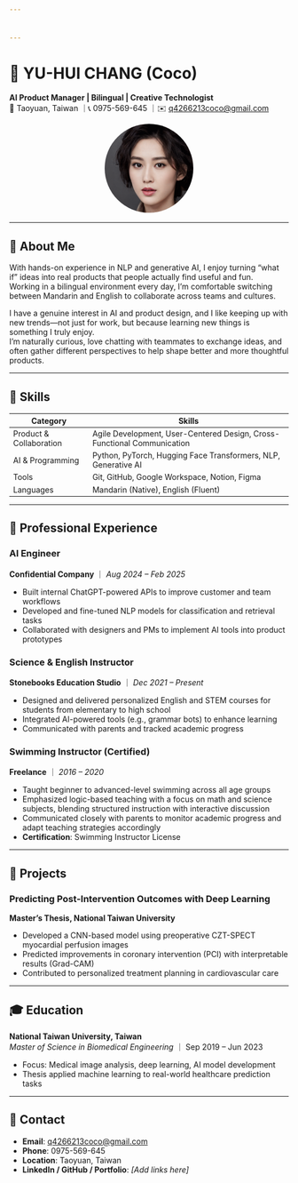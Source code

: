 ```yaml
---


---
```


<h1 id="🧠-yu-hui-chang-coco">🧠 YU-HUI CHANG (Coco)</h1>
<p><strong>AI Product Manager | Bilingual | Creative Technologist</strong><br>
📍 Taoyuan, Taiwan ｜📞 0975-569-645 ｜✉️ <a href="mailto:q4266213coco@gmail.com">q4266213coco@gmail.com</a></p>
<p align="center">
  <img src="images/face.jpg" width="160" style="border-radius: 50%;" alt="Coco's profile picture">
</p>
<hr>
<h2 id="📝-about-me">📝 About Me</h2>
<p>With hands-on experience in NLP and generative AI, I enjoy turning “what if” ideas into real products that people actually find useful and fun.<br>
Working in a bilingual environment every day, I’m comfortable switching between Mandarin and English to collaborate across teams and cultures.</p>
<p>I have a genuine interest in AI and product design, and I like keeping up with new trends—not just for work, but because learning new things is something I truly enjoy.<br>
I’m naturally curious, love chatting with teammates to exchange ideas, and often gather different perspectives to help shape better and more thoughtful products.</p>
<hr>
<h2 id="🔧-skills">🔧 Skills</h2>

<table>
<thead>
<tr>
<th>Category</th>
<th>Skills</th>
</tr>
</thead>
<tbody>
<tr>
<td>Product &amp; Collaboration</td>
<td>Agile Development, User-Centered Design, Cross-Functional Communication</td>
</tr>
<tr>
<td>AI &amp; Programming</td>
<td>Python, PyTorch, Hugging Face Transformers, NLP, Generative AI</td>
</tr>
<tr>
<td>Tools</td>
<td>Git, GitHub, Google Workspace, Notion, Figma</td>
</tr>
<tr>
<td>Languages</td>
<td>Mandarin (Native), English (Fluent)</td>
</tr>
</tbody>
</table><hr>
<h2 id="💼-professional-experience">💼 Professional Experience</h2>
<h3 id="ai-engineer">AI Engineer</h3>
<p><strong>Confidential Company</strong> ｜ <em>Aug 2024 – Feb 2025</em></p>
<ul>
<li>Built internal ChatGPT-powered APIs to improve customer and team workflows</li>
<li>Developed and fine-tuned NLP models for classification and retrieval tasks</li>
<li>Collaborated with designers and PMs to implement AI tools into product prototypes</li>
</ul>
<h3 id="science--english-instructor">Science &amp; English Instructor</h3>
<p><strong>Stonebooks Education Studio</strong> ｜ <em>Dec 2021 – Present</em></p>
<ul>
<li>Designed and delivered personalized English and STEM courses for students from elementary to high school</li>
<li>Integrated AI-powered tools (e.g., grammar bots) to enhance learning</li>
<li>Communicated with parents and tracked academic progress</li>
</ul>
<h3 id="swimming-instructor-certified">Swimming Instructor (Certified)</h3>
<p><strong>Freelance</strong> ｜ <em>2016 – 2020</em></p>
<ul>
<li>Taught beginner to advanced-level swimming across all age groups</li>
<li>Emphasized logic-based teaching with a focus on math and science subjects, blending structured instruction with interactive discussion</li>
<li>Communicated closely with parents to monitor academic progress and adapt teaching strategies accordingly</li>
<li><strong>Certification</strong>: Swimming Instructor License</li>
</ul>
<hr>
<h2 id="🧪-projects">🧪 Projects</h2>
<h3 id="predicting-post-intervention-outcomes-with-deep-learning">Predicting Post-Intervention Outcomes with Deep Learning</h3>
<p><strong>Master’s Thesis, National Taiwan University</strong></p>
<ul>
<li>Developed a CNN-based model using preoperative CZT-SPECT myocardial perfusion images</li>
<li>Predicted improvements in coronary intervention (PCI) with interpretable results (Grad-CAM)</li>
<li>Contributed to personalized treatment planning in cardiovascular care</li>
</ul>
<hr>
<h2 id="🎓-education">🎓 Education</h2>
<p><strong>National Taiwan University, Taiwan</strong><br>
<em>Master of Science in Biomedical Engineering</em> ｜ Sep 2019 – Jun 2023</p>
<ul>
<li>Focus: Medical image analysis, deep learning, AI model development</li>
<li>Thesis applied machine learning to real-world healthcare prediction tasks</li>
</ul>
<hr>
<h2 id="📎-contact">📎 Contact</h2>
<ul>
<li><strong>Email</strong>: <a href="mailto:q4266213coco@gmail.com">q4266213coco@gmail.com</a></li>
<li><strong>Phone</strong>: 0975-569-645</li>
<li><strong>Location</strong>: Taoyuan, Taiwan</li>
<li><strong>LinkedIn / GitHub / Portfolio</strong>: <em>[Add links here]</em></li>
</ul>

